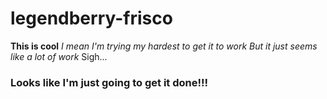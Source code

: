 # legendberry-frisco
**This is cool** *I mean I'm trying my hardest to get it to work
But it just seems like a lot of work* Sigh... 
### Looks like I'm just going to get it done!!!
